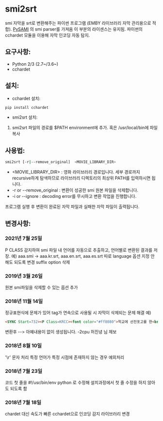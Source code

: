 # smi2srt
smi 자막을 srt로 변환해주는 파이썬 프로그램 (EMBY 라이브러리 자막 관리용으로 적합).
[PySAMI](https://github.com/g6123/PySAMI)
의 smi parser를 가져옴 이 부분의 라이센스는 유지됨.
파이썬의 cchardet 모듈을 이용해 자막 인코딩 자동 탐지.

## 요구사항:
- Python 2/3 (2.7~/3.6~)
- cchardet

## 설치:
- cchardet 설치:
~~~bash
pip install cchardet
~~~
- smi2srt 설치:
1. smi2srt 파일의 경로를 $PATH environment에 추가. 혹은 /usr/local/bin에 파일 복사

## 사용법:
~~~bash
smi2srt [-r|--remove_original]  <MOVIE_LIBRARY_DIR>
~~~

- <MOVIE_LIBRARY_DIR> : 영화 라이브러리 경로입니다. 세부 경로까지 recursive하게 탐색하므로 라이브러리 디렉토리의 최상위 PATH를 입력하시면 됩니다.
- -r or --remove_original : 변환이 성공한 smi 원본 파일을 삭제합니다.
- -i or --ignore : decoding error를 무시하고 변환 작업을 진행합니다.

프로그램 실행 후 변환이 완료된 자막 파일과 실패한 자막 파일이 출력됩니다.

## 변경사항:

### 2021년 7월 25일
P CLASS 감지하여 smi 파일 내 언어를 자동으로 추출하고, 언어별로 변환된 결과를 저장.
예) aaa.smi -> aaa.kr.srt, aaa.en.srt, aaa.es.srt
따로 language 옵션 지정 안해도 되도록 변경
suffix option 삭제

### 2019년 3월 26일
원본 smi파일을 삭제할 수 있는 옵션 추가

### 2018년 11월 14일
정규표현식에 문제가 있어 tag가 연속으로 사용될 시 자막이 삭제되는 문제 해결
예)
~~~html
<SYNC Start=732><P Class=KRCC><font color="#ff8080">학교에 선전포고를 한<br>세계 제일의 겁쟁이 신데렐라는</font> 
~~~
변환후 
--> 아예내용이 없이 생성됩니다.
 -2cpu 허진녕 님 제보

### 2018년 8월 10일
'\r' 문자 처리
특정 언어가 특정 시점에 존재하지 않는 경우 예외처리

### 2018년 7월 23일
코드 첫 줄을 #!/usr/bin/env python 로 수정해 설치과정에서 첫 줄 수정을 하지 않아도 되도록 함

### 2018년 7월 18일
chardet 대신 속도가 빠른 cchardet으로 인코딩 감지 라이브러리 변경

